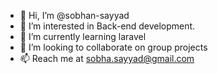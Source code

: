 - 👋 Hi, I’m @sobhan-sayyad
- 👀 I’m interested in Back-end development.
- 🌱 I’m currently learning laravel
- 💞️ I’m looking to collaborate on group projects
- 📫 Reach me at sobha.sayyad@gmail.com
